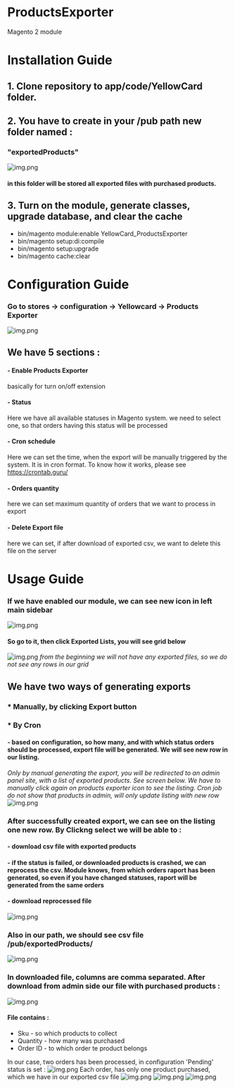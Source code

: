 # ProductsExporter
Magento 2 module

# Installation Guide

## 1. Clone repository to app/code/YellowCard folder.


## 2. You have to create in your /pub path new folder named : 

 ### "exportedProducts"

![img.png](docs/img/img.png)

#### in this folder will be stored all exported files with purchased products.

 ## 3. Turn on the module, generate classes, upgrade database, and clear the cache
  * bin/magento module:enable YellowCard_ProductsExporter
  * bin/magento setup:di:compile
  * bin/magento setup:upgrade
  * bin/magento cache:clear


 # Configuration Guide
 ### Go to stores -> configuration -> Yellowcard -> Products Exporter
 ![img.png](docs/img/configuration.png)
 ## We have 5 sections : 
 #### - Enable Products Exporter  
 basically for turn on/off extension
 #### - Status 
 Here we have all available statuses in Magento system. we need to select one, so that orders having this status will be processed
 #### - Cron schedule
 Here we can set the time, when the export will be manually triggered by the system. It is in cron format. To know how it works, please see https://crontab.guru/
 #### - Orders quantity 
 here we can set maximum quantity of orders that we want to process in export
 #### - Delete Export file 
 here we can set, if after download of exported csv, we want to delete this file on the server

# Usage Guide
### If we have enabled our module, we can see new icon in left main sidebar
![img.png](docs/img/products_exporter_icon.png)
#### So go to it, then click Exported Lists, you will see grid below 
![img.png](docs/img/export_listing.png)
*from the beginning we will not have any exported files, so we do not see any rows in our grid*
 ## We have two ways of generating exports 
 ###  * Manually, by clicking Export button
 ### * By Cron 
#### - based on configuration, so how many, and with which status orders should be processed, export file will be generated. We will see new row in our listing. 
 *Only by manual generating the export, you will be redirected to an admin panel site, with a list of exported products. See screen below. We have to manually click again on products exporter icon to see the listing. Cron job do not show that products in admin, will only update listing with new row*
 ![img.png](docs/img/admin_panel_products.png)

### After successfully created export, we can see on the listing one new row. By Clickng select we will be able to : 
#### - download csv file with exported products
#### - if the status is failed, or downloaded products is crashed, we can reprocess the csv. Module knows, from which orders raport has been generated, so even if you have changed statuses, raport will be generated from the same orders
#### - download reprocessed file
![img.png](docs/img/listing_with_one_export.png)

### Also in our path, we should see csv file /pub/exportedProducts/
![img.png](docs/img/csv_on_the_server.png)

### In downloaded file, columns are comma separated. After download from admin side our file with purchased products : 
![img.png](docs/img/csv_file_opening_settings.png)
#### File contains : 
- Sku - so which products to collect
- Quantity - how many was purchased
- Order ID - to which order te product belongs

In our case, two orders has been processed, in configuration 'Pending' status is set :
![img.png](docs/img/list_of_processed_orders.png)
Each order, has only one product purchased, which we have in our exported csv file
![img.png](docs/img/order_3_items.png)
![img.png](docs/img/order_4_items.png)
![img.png](docs/img/csv_content.png)